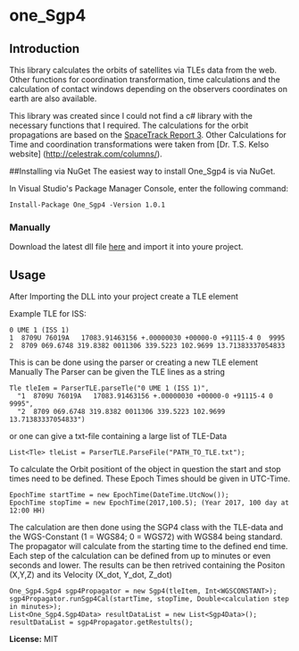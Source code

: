 # one_Sgp4

## Introduction

This library calculates the orbits of satellites via TLEs data from the web. Other functions for coordination transformation, time calculations and the calculation of contact windows depending on the observers coordinates on earth are also available. 

This library was created since I could not find a c# library with the necessary functions that I required. The calculations for the orbit propagations are based on the [SpaceTrack Report 3](https://celestrak.com/NORAD/documentation/spacetrk.pdf). Other Calculations for Time and coordination transformations were taken from [Dr. T.S. Kelso website] (http://celestrak.com/columns/).


##Installing via NuGet
The easiest way to install One_Sgp4 is via NuGet.

In Visual Studio's Package Manager Console, enter the following command:
```
Install-Package One_Sgp4 -Version 1.0.1 
```

### Manually
Download the latest dll file [here](https://github.com/1manprojects/one_Sgp4/releases) and import it into youre project.

## Usage
After Importing the DLL into your project create a TLE element

Example TLE for ISS:
```
0 UME 1 (ISS 1)
1  8709U 76019A   17083.91463156 +.00000030 +00000-0 +91115-4 0  9995
2  8709 069.6748 319.8382 0011306 339.5223 102.9699 13.71383337054833
```
This is can be done using the parser or creating a new TLE element Manually
The Parser can be given the TLE lines as a string
```
Tle tleIem = ParserTLE.parseTle("0 UME 1 (ISS 1)",
  "1  8709U 76019A   17083.91463156 +.00000030 +00000-0 +91115-4 0  9995",
  "2  8709 069.6748 319.8382 0011306 339.5223 102.9699 13.71383337054833")
```
or one can give a txt-file containing a large list of TLE-Data
```
List<Tle> tleList = ParserTLE.ParseFile("PATH_TO_TLE.txt");
```

To calculate the Orbit positiont of the object in question the start and stop times need to be defined. These Epoch Times should be given in UTC-Time. 
```
EpochTime startTime = new EpochTime(DateTime.UtcNow());
EpochTime stopTime = new EpochTime(2017,100.5); (Year 2017, 100 day at 12:00 HH)
```
The calculation are then done using the SGP4 class with the TLE-data and the WGS-Constant (1 = WGS84; 0 = WGS72) with WGS84 being standard. The propagator will calculate from the starting time to the defined end time. Each step of the calculation can be defined from up to minutes or even seconds and lower. The results can be then retrived containing the Positon (X,Y,Z) and its Velocity (X_dot, Y_dot, Z_dot)
```
One_Sgp4.Sgp4 sgp4Propagator = new Sgp4(tleItem, Int<WGSCONSTANT>);
sgp4Propagator.runSgp4Cal(startTime, stopTime, Double<calculation step in minutes>);
List<One_Sgp4.Sgp4Data> resultDataList = new List<Sgp4Data>();
resultDataList = sgp4Propagator.getRestults();
```


**License:** MIT

